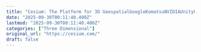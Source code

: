 ```yaml
---
title: "Cesium: The Platform for 3D GeospatialGoogleKomatsuNVIDIAUnityUnreal Engine"
date: "2025-09-30T00:11:40.400Z"
lastmod: "2025-09-30T00:11:40.400Z"
categories: ["Three Dimensional"]
original_url: "https://cesium.com/"
draft: false
---
```

